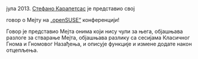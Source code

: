 <!--
.. link: https://www.youtube.com/watch?v=H-2WSt5cbR4
.. description:
.. tags: News,openSUSE
.. date: 2013-07-21 14:46:13
.. title: Стефано представља на „openSUSE“ конференцији
.. slug: 2013-07-21-stefano-presents-at-opensuse-conference
.. author: Steve Zesch
-->

јула 2013. [Стефано Карапетсас](https://github.com/stefano-k) је представио свој

говор о Мејту на [„openSUSE“](https://www.opensuse.org) конференцији!

Говор је представио Мејта онима који нису чули за њега, објашњава разлоге за
стварање Мејта, објашњава разлику са сесијама Класичног Гнома и Гномовог Назађења,
и описује функције и измене додате након отцепљења.
